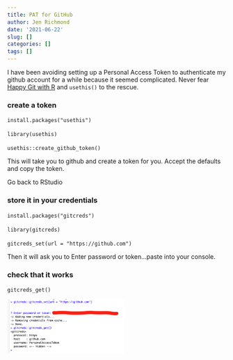 ```yaml
---
title: PAT for GitHub
author: Jen Richmond
date: '2021-06-22'
slug: []
categories: []
tags: []
---
```



I have been avoiding setting up a Personal Access Token to authenticate my github account for a while because it seemed complicated. Never fear [Happy Git with R](https://happygitwithr.com/credential-caching.html) and `usethis()` to the rescue. 

### create a token

```
install.packages("usethis")

library(usethis)

usethis::create_github_token()

```

This will take you to github and create a token for you. Accept the defaults and copy the token. 

Go back to RStudio

### store it in your credentials

```
install.packages("gitcreds")

library(gitcreds)

gitcreds_set(url = "https://github.com")

```

Then it will ask you to Enter password or token...paste into your console. 


### check that it works

```
gitcreds_get()

```

<img src="gitcreds.png" width="270" />
